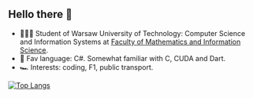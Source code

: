 ## Hello there 👋

- 👨🏻‍🎓 Student of Warsaw University of Technology: Computer Science and Information Systems at [Faculty of Mathematics and Information Science](https://ww4.mini.pw.edu.pl/).
- 💜 Fav language: C#. Somewhat familiar with C, CUDA and Dart.
- 🏎️ Interests: coding, F1, public transport.

[![Top Langs](https://github-readme-stats.vercel.app/api/top-langs/?username=TortillaZHawaii&layout=compact&theme=dracula)](https://github.com/anuraghazra/github-readme-stats)
<!--
**TortillaZHawaii/TortillaZHawaii** is a ✨ _special_ ✨ repository because its `README.md` (this file) appears on your GitHub profile.

Here are some ideas to get you started:

- 🔭 I’m currently working on ...
- 🌱 I’m currently learning ...
- 👯 I’m looking to collaborate on ...
- 🤔 I’m looking for help with ...
- 💬 Ask me about ...
- 📫 How to reach me: ...
- 😄 Pronouns: ...
- ⚡ Fun fact: ...
-->
